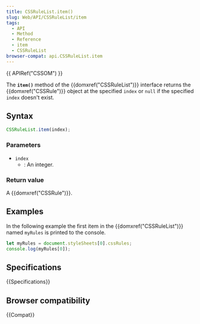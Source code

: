 ```yaml
---
title: CSSRuleList.item()
slug: Web/API/CSSRuleList/item
tags:
  - API
  - Method
  - Reference
  - item
  - CSSRuleList
browser-compat: api.CSSRuleList.item
---
```

{{ APIRef("CSSOM") }}

The **`item()`** method of the {{domxref("CSSRuleList")}} interface returns the {{domxref("CSSRule")}} object at the specified `index` or `null` if the specified `index` doesn't exist.

## Syntax

```js
CSSRuleList.item(index);
```

### Parameters

- `index`
  - : An integer.

### Return value

A {{domxref("CSSRule")}}.

## Examples

In the following example the first item in the {{domxref("CSSRuleList")}} named `myRules` is printed to the console.

```js
let myRules = document.styleSheets[0].cssRules;
console.log(myRules[0]);
```

## Specifications

{{Specifications}}

## Browser compatibility

{{Compat}}
